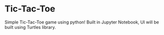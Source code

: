 # Tic-Tac-Toe
Simple Tic-Tac-Toe game using python!
Built in Jupyter Notebook, UI will be built using Turtles library. 

